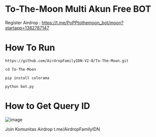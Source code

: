 # To-The-Moon Multi Akun Free BOT

Register Airdrop : https://t.me/PoPPtothemoon_bot/moon?startapp=1382787147

# How To Run
```
https://github.com/AirdropFamilyIDN-V2-0/To-The-Moon.git
```
```
cd To-The-Moon
```
```
pip install colorama
```
```
python bot.py
```

# How to Get Query ID 
![image](https://github.com/user-attachments/assets/f7e5b1dd-5eb6-49a9-8ba0-2fa9ca9447f0) 


Join Komunitas Airdrop 
t.me/AirdropFamilyIDN
